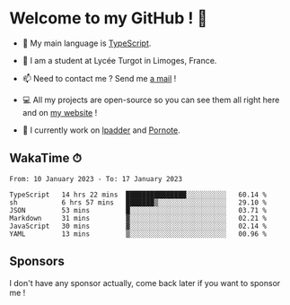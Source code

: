 # Welcome to my GitHub ! 🌃

- 🔭 My main language is [TypeScript](https://www.typescriptlang.org/).

- 🌱 I am a student at Lycée Turgot in Limoges, France.

- 📫 Need to contact me ? Send me <a href="mailto:mikkel@milescode.dev">a mail</a> !

- 💻 All my projects are open-source so you can see them all right here and on <a href="https://www.vexcited.ml">my website</a> !

- 👀 I currently work on [lpadder](https://github.com/Vexcited/lpadder) and [Pornote](https://github.com/Vexcited/Pornote).

## WakaTime ⏱

<!--START_SECTION:waka-->

```text
From: 10 January 2023 - To: 17 January 2023

TypeScript   14 hrs 22 mins  ███████████████░░░░░░░░░░   60.14 %
sh           6 hrs 57 mins   ███████▒░░░░░░░░░░░░░░░░░   29.10 %
JSON         53 mins         █░░░░░░░░░░░░░░░░░░░░░░░░   03.71 %
Markdown     31 mins         ▓░░░░░░░░░░░░░░░░░░░░░░░░   02.21 %
JavaScript   30 mins         ▓░░░░░░░░░░░░░░░░░░░░░░░░   02.14 %
YAML         13 mins         ▒░░░░░░░░░░░░░░░░░░░░░░░░   00.96 %
```

<!--END_SECTION:waka-->

## Sponsors

I don't have any sponsor actually, come back later if you want to sponsor me !

